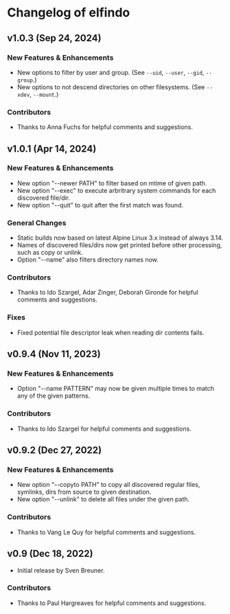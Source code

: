 # Changelog of elfindo

## v1.0.3 (Sep 24, 2024)

### New Features & Enhancements
* New options to filter by user and group. (See `--uid`, `--user`, `--gid`, `--group`.)
* New options to not descend directories on other filesystems. (See `--xdev`, `--mount`.)

### Contributors
* Thanks to Anna Fuchs for helpful comments and suggestions.

## v1.0.1 (Apr 14, 2024)

### New Features & Enhancements
* New option "--newer PATH" to filter based on mtime of given path.
* New option "--exec" to execute arbritrary system commands for each discovered file/dir.
* New option "--quit" to quit after the first match was found.

### General Changes
* Static builds now based on latest Alpine Linux 3.x instead of always 3.14.
* Names of discovered files/dirs now get printed before other processing, such as copy or unlink.
* Option "--name" also filters directory names now.

### Contributors
* Thanks to Ido Szargel, Adar Zinger, Deborah Gironde for helpful comments and suggestions.

### Fixes
* Fixed potential file descriptor leak when reading dir contents fails.

## v0.9.4 (Nov 11, 2023)

### New Features & Enhancements
* Option "--name PATTERN" may now be given multiple times to match any of the given patterns.

### Contributors
* Thanks to Ido Szargel for helpful comments and suggestions.

## v0.9.2 (Dec 27, 2022)

### New Features & Enhancements
* New option "--copyto PATH" to copy all discovered regular files, symlinks, dirs from source to given destination.
* New option "--unlink" to delete all files under the given path.

### Contributors
* Thanks to Vang Le Quy for helpful comments and suggestions.

## v0.9 (Dec 18, 2022)
* Initial release by Sven Breuner.

### Contributors
* Thanks to Paul Hargreaves for helpful comments and suggestions.
